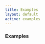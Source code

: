 ```yaml
---
title: Examples
layout: default
active: examples
---
```


<!-- { :.no_toc } -->

<!-- TOC  the css styling for this is \pages\assets\css\project.css under 'markdown-toc'-->

<!-- * Do not remove this line (it will not be displayed)
{:toc} -->

<!-- end TOC -->

### Examples

<!--
<table>
<thead>
<tr>
<th>Type</th>
<th>Name</th>
</tr>
</thead>
<tbody>
<tr>

</tbody>
</table>

-->

